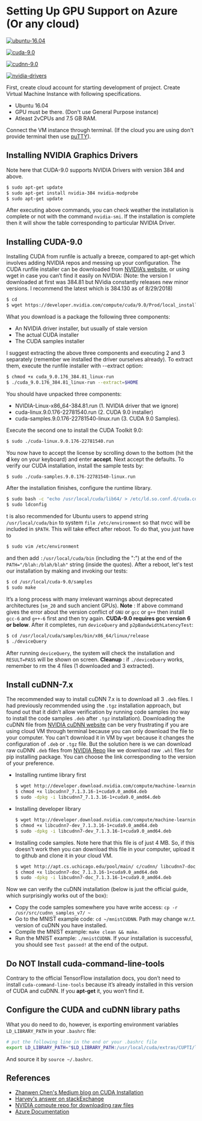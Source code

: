 # Setting Up GPU Support on Azure (Or any cloud)

[![ubuntu-16.04](https://img.shields.io/static/v1?label=Ubuntu&message=16.04&color=success)](http://releases.ubuntu.com/16.04/)

[![cuda-9.0](https://img.shields.io/static/v1?label=CUDA&message=9.0&color=blue)](https://developer.nvidia.com/cuda-90-download-archive)

[![cudnn-9.0](https://img.shields.io/static/v1?label=cuDNN&message=7.x&color=blueviolet)](https://developer.nvidia.com/rdp/cudnn-archive)

[![nvidia-drivers](https://img.shields.io/static/v1?label=NVIDIA-Drivers&message=384&color=important)](https://www.nvidia.com/download/driverResults.aspx/123335/en-us)

First, create cloud account for starting development of project. Create Virtual Machine Instance with following specifications.
  - Ubuntu 16.04
  - GPU must be there. (Don't use General Purpose instance)
  - Atleast 2vCPUs and 7.5 GB RAM.

Connect the VM instance through terminal. (If the cloud you are using don't provide terminal then use [puTTY](https://www.ssh.com/ssh/putty)).

## Installing NVIDIA Graphics Drivers
Note here that CUDA-9.0 supports NVIDIA Drivers with version 384 and above.
```sh
$ sudo apt-get update
$ sudo apt-get install nvidia-384 nvidia-modprobe
$ sudo apt-get update
```
After executing above commands, you can check weather the installation is complete or not with the command `nvidia-smi`. If the installation is complete then it will show the table corresponding to particular NVIDIA Driver.

## Installing CUDA-9.0
Installing CUDA from runfile is actually a breeze, compared to apt-get which involves adding NVIDIA repos and messing up your configuration.
The CUDA runfile installer can be downloaded from [NVIDIA’s website](https://developer.nvidia.com/cuda-downloads), or using wget in case you can’t find it easily on NVIDIA:
(Note: the version I downloaded at first was 384.81 but NVidia constantly releases new minor versions. I recommend the latest which is 384.130 as of 8/29/2018)
```sh
$ cd
$ wget https://developer.nvidia.com/compute/cuda/9.0/Prod/local_installers/cuda_9.0.176_384.81_linux-run
```
What you download is a package the following three components:
  - An NVIDIA driver installer, but usually of stale version
  - The actual CUDA installer
  - The CUDA samples installer

I suggest extracting the above three components and executing 2 and 3 separately (remember we installed the driver ourselves already). To extract them, execute the runfile installer with --extract option:
```sh
$ chmod +x cuda_9.0.176_384.81_linux-run
$ ./cuda_9.0.176_384.81_linux-run --extract=$HOME
```
You should have unpacked three components: 
  - NVIDIA-Linux-x86_64-384.81.run (1. NVIDIA driver that we ignore)
  - cuda-linux.9.0.176-22781540.run (2. CUDA 9.0 installer)
  - cuda-samples.9.0.176-22781540-linux.run (3. CUDA 9.0 Samples).

Execute the second one to install the CUDA Toolkit 9.0:
```sh
$ sudo ./cuda-linux.9.0.176-22781540.run
```
You now have to accept the license by scrolling down to the bottom (hit the **d** key on your keyboard) and enter **accept**. Next accept the defaults.
To verify our CUDA installation, install the sample tests by:
```sh
$ sudo ./cuda-samples.9.0.176-22781540-linux.run
```
After the installation finishes, configure the runtime library.
```sh
$ sudo bash -c "echo /usr/local/cuda/lib64/ > /etc/ld.so.conf.d/cuda.conf"
$ sudo ldconfig
```
t is also recommended for Ubuntu users to append string `/usr/local/cuda/bin` to system `file /etc/environment` so that nvcc will be included in `$PATH`. This will take effect after reboot. To do that, you just have to
```sh
$ sudo vim /etc/environment
```
and then add `:/usr/local/cuda/bin` (including the ":") at the end of the `PATH="/blah:/blah/blah"` string (inside the quotes).
After a reboot, let's test our installation by making and invoking our tests:
```sh
$ cd /usr/local/cuda-9.0/samples
$ sudo make
```
It’s a long process with many irrelevant warnings about deprecated architectures (`sm_20` and such ancient GPUs).
**Note** : If above command gives the error about the version conflict of `GNU` or `gcc` or `g++` then install `gcc-6` and `g++-6` first and then try again. **CUDA-9.0 requires gcc version 6 or below**. 
After it completes, run `deviceQuery` and `p2pBandwidthLatencyTest`:
```sh
$ cd /usr/local/cuda/samples/bin/x86_64/linux/release
$ ./deviceQuery
```
After running `deviceQuery`, the system will check the installation and `RESULT=PASS` will be shown on screen.
**Cleanup** : if `./deviceQuery` works, remember to rm the 4 files (1 downloaded and 3 extracted).

## Install cuDNN-7.x
The recommended way to install cuDNN 7.x is to download all 3 `.deb` files. I had previously recommended using the `.tgz` installation approach, but found out that it didn’t allow verification by running code samples (no way to install the code samples `.deb` after `.tgz` installation).
Downloading the cuDNN file from [NVIDIA cuDNN website](https://developer.nvidia.com/rdp/cudnn-download) can be very frustrating if you are using cloud VM through terminal because you can only download the file to your computer. You can't download it in VM by `wget` because it changes the configuration of `.deb` or `.tgz` file. 
But the solution here is we can download raw cuDNN `.deb` files from [NVIDIA Repo](http://developer.download.nvidia.com/compute/machine-learning/repos/ubuntu1604/x86_64/) like we download raw `.whl` files for pip installing package.
You can choose the link corresponding to the version of your preference.
  - Installing runtime library first
    ```sh
    $ wget http://developer.download.nvidia.com/compute/machine-learning/repos/ubuntu1604/x86_64/libcudnn7_7.1.3.16-1+cuda9.0_amd64.deb
    $ chmod +x libcudnn7_7.1.3.16-1+cuda9.0_amd64.deb
    $ sudo -dpkg -i libcudnn7_7.1.3.16-1+cuda9.0_amd64.deb
    ```
  - Installing developer library
    ```sh
    $ wget http://developer.download.nvidia.com/compute/machine-learning/repos/ubuntu1604/x86_64/libcudnn7-dev_7.1.3.16-1+cuda9.0_amd64.deb
    $ chmod +x libcudnn7-dev_7.1.3.16-1+cuda9.0_amd64.deb
    $ sudo -dpkg -i libcudnn7-dev_7.1.3.16-1+cuda9.0_amd64.deb
    ```
  - Installing code samples. Note here that this file is of just 4 MB. So, if this doesn't work then you can download this file in your computer, upload it to github and clone it in your cloud VM.
    ```sh
    $ wget http://apt.cs.uchicago.edu/pool/main/ c/cudnn/ libcudnn7-doc_7.1.3.16-1+cuda9.0_amd64.deb
    $ chmod +x libcudnn7-doc_7.1.3.16-1+cuda9.0_amd64.deb
    $ sudo -dpkg -i libcudnn7-doc_7.1.3.16-1+cuda9.0_amd64.deb
    ```

Now we can verify the cuDNN installation (below is just the official guide, which surprisingly works out of the box):
  - Copy the code samples somewhere you have write access: `cp -r /usr/src/cudnn_samples_v7/ ~`
  - Go to the MNIST example code: `cd ~/mnistCUDNN`. Path may change w.r.t. version of cuDNN you have installed.
  - Compile the MNIST example: `make clean && make`.
  - Run the MNIST example: `./mnistCUDNN`. If your installation is successful, you should see `Test passed!` at the end of the output.

## Do NOT Install cuda-command-line-tools
Contrary to the official TensorFlow installation docs, you don’t need to install `cuda-command-line-tools` because it’s already installed in this version of CUDA and cuDNN. If you **apt-get** it, you won’t find it.

## Configure the CUDA and cuDNN library paths
What you do need to do, however, is exporting environment variables `LD_LIBRARY_PATH` in your `.bashrc` file:
```sh
# put the following line in the end or your .bashrc file
export LD_LIBRARY_PATH="$LD_LIBRARY_PATH:/usr/local/cuda/extras/CUPTI/lib64"
```
And source it by `source ~/.bashrc`.

## References
  - [Zhanwen Chen's Medium blog on CUDA Installation](https://medium.com/repro-repo/install-cuda-and-cudnn-for-tensorflow-gpu-on-ubuntu-79306e4ac04e)
  - [Harvey's answer on stackExchange](https://askubuntu.com/questions/1031197/cudnn-installation-on-ubuntu-server-16-04)
  - [NVIDIA compute repo for downloading raw files](http://developer.download.nvidia.com/compute/machine-learning/repos/ubuntu1604/x86_64/)
  - [Azure Documentation](https://docs.microsoft.com/en-us/azure/)
